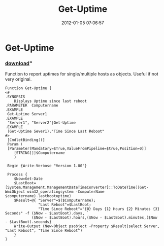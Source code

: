 ﻿---
pid:            3143
parent:         0
children:       
poster:         81stPerson
title:          Get-Uptime
date:           2012-01-05 07:06:57
format:         posh
---

# Get-Uptime

### [download](3143.ps1)"

Function to report uptimes for single/multiple hosts as objects. Useful if not very original.

```posh
Function Get-Uptime {
<#
.SYNOPSIS 
	Displays Uptime since last reboot
.PARAMETER  Computername
.EXAMPLE
 Get-Uptime Server1
.EXAMPLE
 "Server1", "Server2"|Get-Uptime
.EXAMPLE
 (Get-Uptime Sever1)."Time Since Last Reboot"
#>
 [CmdletBinding()]
 Param (
 [Parameter(Mandatory=$True,ValueFromPipeline=$true,Position=0)]
	[STRING[]]$Computername
	)

 Begin {Write-Verbose "Version 1.00"}
	
 Process {
 	$Now=Get-Date
 	$LastBoot=[System.Management.ManagementDateTimeConverter]::ToDateTime((Get-WmiObject win32_operatingsystem -ComputerName $computername).lastbootuptime)
 	$Result=@{ "Server"=$($Computername);
 	    	   "Last Reboot"=$LastBoot;
 	    	   "Time Since Reboot"="{0} Days {1} Hours {2} Minutes {3} Seconds" -f ($Now - $LastBoot).days, `
 			($Now - $LastBoot).hours,($Now - $LastBoot).minutes,($Now - $LastBoot).seconds}
 	Write-Output (New-Object psobject -Property $Result|select Server, "Last Reboot", "Time Since Reboot")
 	}
}
```
